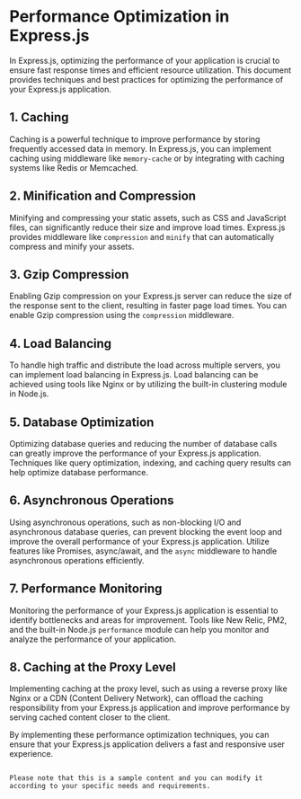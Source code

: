 # Performance Optimization in Express.js

In Express.js, optimizing the performance of your application is crucial to ensure fast response times and efficient resource utilization. This document provides techniques and best practices for optimizing the performance of your Express.js application.

## 1. Caching

Caching is a powerful technique to improve performance by storing frequently accessed data in memory. In Express.js, you can implement caching using middleware like `memory-cache` or by integrating with caching systems like Redis or Memcached.

## 2. Minification and Compression

Minifying and compressing your static assets, such as CSS and JavaScript files, can significantly reduce their size and improve load times. Express.js provides middleware like `compression` and `minify` that can automatically compress and minify your assets.

## 3. Gzip Compression

Enabling Gzip compression on your Express.js server can reduce the size of the response sent to the client, resulting in faster page load times. You can enable Gzip compression using the `compression` middleware.

## 4. Load Balancing

To handle high traffic and distribute the load across multiple servers, you can implement load balancing in Express.js. Load balancing can be achieved using tools like Nginx or by utilizing the built-in clustering module in Node.js.

## 5. Database Optimization

Optimizing database queries and reducing the number of database calls can greatly improve the performance of your Express.js application. Techniques like query optimization, indexing, and caching query results can help optimize database performance.

## 6. Asynchronous Operations

Using asynchronous operations, such as non-blocking I/O and asynchronous database queries, can prevent blocking the event loop and improve the overall performance of your Express.js application. Utilize features like Promises, async/await, and the `async` middleware to handle asynchronous operations efficiently.

## 7. Performance Monitoring

Monitoring the performance of your Express.js application is essential to identify bottlenecks and areas for improvement. Tools like New Relic, PM2, and the built-in Node.js `performance` module can help you monitor and analyze the performance of your application.

## 8. Caching at the Proxy Level

Implementing caching at the proxy level, such as using a reverse proxy like Nginx or a CDN (Content Delivery Network), can offload the caching responsibility from your Express.js application and improve performance by serving cached content closer to the client.

By implementing these performance optimization techniques, you can ensure that your Express.js application delivers a fast and responsive user experience.

```

Please note that this is a sample content and you can modify it according to your specific needs and requirements.